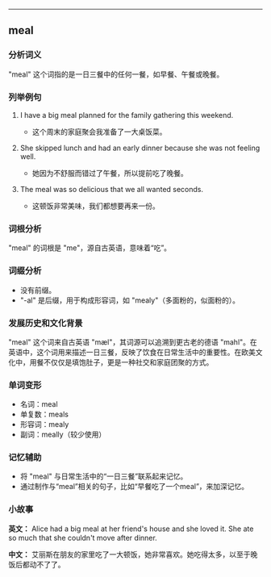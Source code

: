 
---------------
## meal
### 分析词义
"meal" 这个词指的是一日三餐中的任何一餐，如早餐、午餐或晚餐。

### 列举例句
1. I have a big meal planned for the family gathering this weekend.
   - 这个周末的家庭聚会我准备了一大桌饭菜。

2. She skipped lunch and had an early dinner because she was not feeling well.
   - 她因为不舒服而错过了午餐，所以提前吃了晚餐。

3. The meal was so delicious that we all wanted seconds.
   - 这顿饭非常美味，我们都想要再来一份。

### 词根分析
"meal" 的词根是 "me"，源自古英语，意味着“吃”。

### 词缀分析
- 没有前缀。
- "-al" 是后缀，用于构成形容词，如 "mealy"（多面粉的，似面粉的）。

### 发展历史和文化背景
"meal" 这个词来自古英语 "mæl"，其词源可以追溯到更古老的德语 "mahl"。在英语中，这个词用来描述一日三餐，反映了饮食在日常生活中的重要性。在欧美文化中，用餐不仅仅是填饱肚子，更是一种社交和家庭团聚的方式。

### 单词变形
- 名词：meal
- 单复数：meals
- 形容词：mealy
- 副词：meally（较少使用）

### 记忆辅助
- 将 "meal" 与日常生活中的“一日三餐”联系起来记忆。
- 通过制作与“meal”相关的句子，比如“早餐吃了一个meal”，来加深记忆。

### 小故事
**英文：**
Alice had a big meal at her friend's house and she loved it. She ate so much that she couldn't move after dinner.

**中文：**
艾丽斯在朋友的家里吃了一大顿饭，她非常喜欢。她吃得太多，以至于晚饭后都动不了了。


